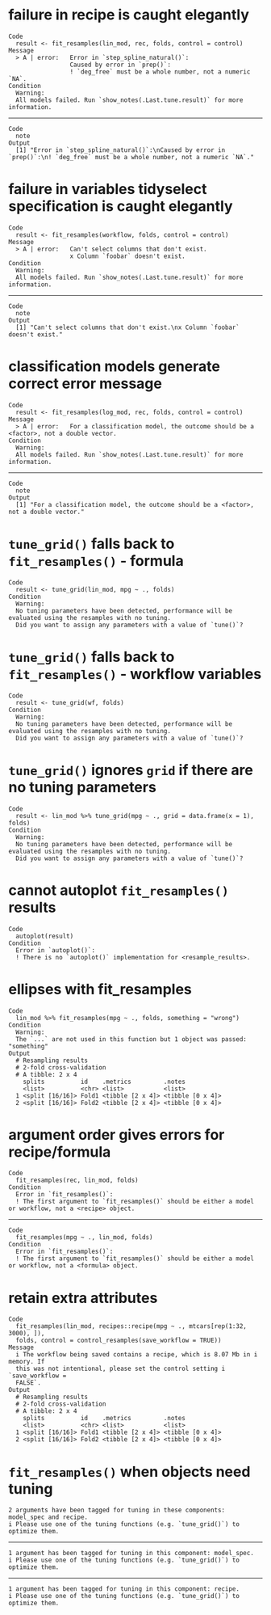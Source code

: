 # failure in recipe is caught elegantly

    Code
      result <- fit_resamples(lin_mod, rec, folds, control = control)
    Message
      > A | error:   Error in `step_spline_natural()`:
                     Caused by error in `prep()`:
                     ! `deg_free` must be a whole number, not a numeric `NA`.
    Condition
      Warning:
      All models failed. Run `show_notes(.Last.tune.result)` for more information.

---

    Code
      note
    Output
      [1] "Error in `step_spline_natural()`:\nCaused by error in `prep()`:\n! `deg_free` must be a whole number, not a numeric `NA`."

# failure in variables tidyselect specification is caught elegantly

    Code
      result <- fit_resamples(workflow, folds, control = control)
    Message
      > A | error:   Can't select columns that don't exist.
                     x Column `foobar` doesn't exist.
    Condition
      Warning:
      All models failed. Run `show_notes(.Last.tune.result)` for more information.

---

    Code
      note
    Output
      [1] "Can't select columns that don't exist.\nx Column `foobar` doesn't exist."

# classification models generate correct error message

    Code
      result <- fit_resamples(log_mod, rec, folds, control = control)
    Message
      > A | error:   For a classification model, the outcome should be a <factor>, not a double vector.
    Condition
      Warning:
      All models failed. Run `show_notes(.Last.tune.result)` for more information.

---

    Code
      note
    Output
      [1] "For a classification model, the outcome should be a <factor>, not a double vector."

# `tune_grid()` falls back to `fit_resamples()` - formula

    Code
      result <- tune_grid(lin_mod, mpg ~ ., folds)
    Condition
      Warning:
      No tuning parameters have been detected, performance will be evaluated using the resamples with no tuning.
      Did you want to assign any parameters with a value of `tune()`?

# `tune_grid()` falls back to `fit_resamples()` - workflow variables

    Code
      result <- tune_grid(wf, folds)
    Condition
      Warning:
      No tuning parameters have been detected, performance will be evaluated using the resamples with no tuning.
      Did you want to assign any parameters with a value of `tune()`?

# `tune_grid()` ignores `grid` if there are no tuning parameters

    Code
      result <- lin_mod %>% tune_grid(mpg ~ ., grid = data.frame(x = 1), folds)
    Condition
      Warning:
      No tuning parameters have been detected, performance will be evaluated using the resamples with no tuning.
      Did you want to assign any parameters with a value of `tune()`?

# cannot autoplot `fit_resamples()` results

    Code
      autoplot(result)
    Condition
      Error in `autoplot()`:
      ! There is no `autoplot()` implementation for <resample_results>.

# ellipses with fit_resamples

    Code
      lin_mod %>% fit_resamples(mpg ~ ., folds, something = "wrong")
    Condition
      Warning:
      The `...` are not used in this function but 1 object was passed: "something"
    Output
      # Resampling results
      # 2-fold cross-validation 
      # A tibble: 2 x 4
        splits          id    .metrics         .notes          
        <list>          <chr> <list>           <list>          
      1 <split [16/16]> Fold1 <tibble [2 x 4]> <tibble [0 x 4]>
      2 <split [16/16]> Fold2 <tibble [2 x 4]> <tibble [0 x 4]>

# argument order gives errors for recipe/formula

    Code
      fit_resamples(rec, lin_mod, folds)
    Condition
      Error in `fit_resamples()`:
      ! The first argument to `fit_resamples()` should be either a model or workflow, not a <recipe> object.

---

    Code
      fit_resamples(mpg ~ ., lin_mod, folds)
    Condition
      Error in `fit_resamples()`:
      ! The first argument to `fit_resamples()` should be either a model or workflow, not a <formula> object.

# retain extra attributes

    Code
      fit_resamples(lin_mod, recipes::recipe(mpg ~ ., mtcars[rep(1:32, 3000), ]),
      folds, control = control_resamples(save_workflow = TRUE))
    Message
      i The workflow being saved contains a recipe, which is 8.07 Mb in i memory. If
      this was not intentional, please set the control setting i `save_workflow =
      FALSE`.
    Output
      # Resampling results
      # 2-fold cross-validation 
      # A tibble: 2 x 4
        splits          id    .metrics         .notes          
        <list>          <chr> <list>           <list>          
      1 <split [16/16]> Fold1 <tibble [2 x 4]> <tibble [0 x 4]>
      2 <split [16/16]> Fold2 <tibble [2 x 4]> <tibble [0 x 4]>

# `fit_resamples()` when objects need tuning

    2 arguments have been tagged for tuning in these components: model_spec and recipe.
    i Please use one of the tuning functions (e.g. `tune_grid()`) to optimize them.

---

    1 argument has been tagged for tuning in this component: model_spec.
    i Please use one of the tuning functions (e.g. `tune_grid()`) to optimize them.

---

    1 argument has been tagged for tuning in this component: recipe.
    i Please use one of the tuning functions (e.g. `tune_grid()`) to optimize them.

